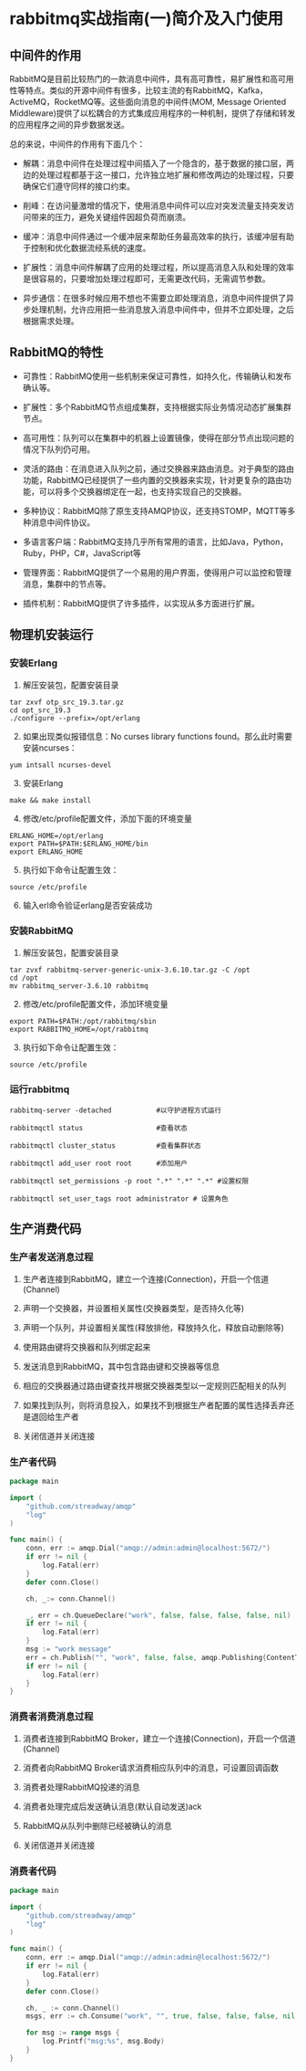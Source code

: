 # rabbitmq实战指南(一)简介及入门使用

## 中间件的作用

RabbitMQ是目前比较热门的一款消息中间件，具有高可靠性，易扩展性和高可用性等特点。类似的开源中间件有很多，比较主流的有RabbitMQ，Kafka，ActiveMQ，RocketMQ等。这些面向消息的中间件(MOM, Message Oriented Middleware)提供了以松耦合的方式集成应用程序的一种机制，提供了存储和转发的应用程序之间的异步数据发送。

总的来说，中间件的作用有下面几个：

- 解耦：消息中间件在处理过程中间插入了一个隐含的，基于数据的接口层，两边的处理过程都基于这一接口，允许独立地扩展和修改两边的处理过程，只要确保它们遵守同样的接口约束。

- 削峰：在访问量激增的情况下，使用消息中间件可以应对突发流量支持突发访问带来的压力，避免关键组件因超负荷而崩溃。

- 缓冲：消息中间件通过一个缓冲层来帮助任务最高效率的执行，该缓冲层有助于控制和优化数据流经系统的速度。

- 扩展性：消息中间件解耦了应用的处理过程，所以提高消息入队和处理的效率是很容易的，只要增加处理过程即可，无需更改代码，无需调节参数。

- 异步通信：在很多时候应用不想也不需要立即处理消息，消息中间件提供了异步处理机制，允许应用把一些消息放入消息中间件中，但并不立即处理，之后根据需求处理。

## RabbitMQ的特性

- 可靠性：RabbitMQ使用一些机制来保证可靠性，如持久化，传输确认和发布确认等。

- 扩展性：多个RabbitMQ节点组成集群，支持根据实际业务情况动态扩展集群节点。

- 高可用性：队列可以在集群中的机器上设置镜像，使得在部分节点出现问题的情况下队列仍可用。

- 灵活的路由：在消息进入队列之前，通过交换器来路由消息。对于典型的路由功能，RabbitMQ已经提供了一些内置的交换器来实现，针对更复杂的路由功能，可以将多个交换器绑定在一起，也支持实现自己的交换器。

- 多种协议：RabbitMQ除了原生支持AMQP协议，还支持STOMP，MQTT等多种消息中间件协议。

- 多语言客户端：RabbitMQ支持几乎所有常用的语言，比如Java，Python，Ruby，PHP，C#，JavaScript等

- 管理界面：RabbitMQ提供了一个易用的用户界面，使得用户可以监控和管理消息，集群中的节点等。

- 插件机制：RabbitMQ提供了许多插件，以实现从多方面进行扩展。

## 物理机安装运行

### 安装Erlang

1. 解压安装包，配置安装目录

```
tar zxvf otp_src_19.3.tar.gz
cd opt_src_19.3
./configure --prefix=/opt/erlang
```

2. 如果出现类似报错信息：No curses library functions found。那么此时需要安装ncurses：

```
yum intsall ncurses-devel
```

3. 安装Erlang

```
make && make install 
```

4. 修改/etc/profile配置文件，添加下面的环境变量

```
ERLANG_HOME=/opt/erlang
export PATH=$PATH:$ERLANG_HOME/bin
export ERLANG_HOME
```

5. 执行如下命令让配置生效：

```
source /etc/profile
```

6. 输入erl命令验证erlang是否安装成功

### 安装RabbitMQ

1. 解压安装包，配置安装目录

```
tar zvxf rabbitmq-server-generic-unix-3.6.10.tar.gz -C /opt
cd /opt
mv rabbitmq_server-3.6.10 rabbitmq
```

2. 修改/etc/profile配置文件，添加环境变量

```
export PATH=$PATH:/opt/rabbitmq/sbin
export RABBITMQ_HOME=/opt/rabbitmq
```

3. 执行如下命令让配置生效：

```
source /etc/profile
```

### 运行rabbitmq

```
rabbitmq-server -detached           #以守护进程方式运行

rabbitmqctl status                  #查看状态

rabbitmqctl cluster_status          #查看集群状态

rabbitmqctl add_user root root      #添加用户

rabbitmqctl set_permissions -p root ".*" ".*" ".*" #设置权限

rabbitmqctl set_user_tags root administrator # 设置角色

```

## 生产消费代码

### 生产者发送消息过程

1. 生产者连接到RabbitMQ，建立一个连接(Connection)，开启一个信道(Channel)

2. 声明一个交换器，并设置相关属性(交换器类型，是否持久化等)

3. 声明一个队列，并设置相关属性(释放排他，释放持久化，释放自动删除等)

4. 使用路由键将交换器和队列绑定起来

5. 发送消息到RabbitMQ，其中包含路由键和交换器等信息

6. 相应的交换器通过路由键查找并根据交换器类型以一定规则匹配相关的队列

7. 如果找到队列，则将消息投入，如果找不到根据生产者配置的属性选择丢弃还是退回给生产者

8. 关闭信道并关闭连接

### 生产者代码

```go
package main

import (
	"github.com/streadway/amqp"
	"log"
)

func main() {
	conn, err := amqp.Dial("amqp://admin:admin@localhost:5672/")
	if err != nil {
		log.Fatal(err)
	}
	defer conn.Close()

	ch, _:= conn.Channel()

	_, err = ch.QueueDeclare("work", false, false, false, false, nil)
	if err != nil {
		log.Fatal(err)
	}
	msg := "work message"
	err = ch.Publish("", "work", false, false, amqp.Publishing{ContentType: "text/plain", Body: []byte(msg)})
	if err != nil {
		log.Fatal(err)
	}
}
```

### 消费者消费消息过程

1. 消费者连接到RabbitMQ Broker，建立一个连接(Connection)，开启一个信道(Channel)

2. 消费者向RabbitMQ Broker请求消费相应队列中的消息，可设置回调函数

3. 消费者处理RabbitMQ投递的消息

4. 消费者处理完成后发送确认消息(默认自动发送)ack

5. RabbitMQ从队列中删除已经被确认的消息

6. 关闭信道并关闭连接

### 消费者代码

```go
package main

import (
	"github.com/streadway/amqp"
	"log"
)

func main() {
	conn, err := amqp.Dial("amqp://admin:admin@localhost:5672/")
	if err != nil {
		log.Fatal(err)
	}
	defer conn.Close()

	ch, _ := conn.Channel()
	msgs, err := ch.Consume("work", "", true, false, false, false, nil)

	for msg := range msgs {
		log.Printf("msg:%s", msg.Body)
	}
}
```

